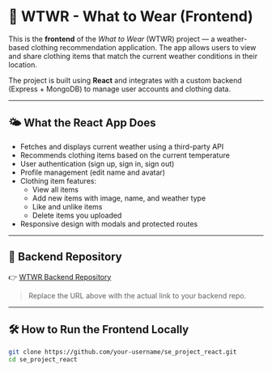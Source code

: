 # 👕 WTWR - What to Wear (Frontend)

This is the **frontend** of the _What to Wear_ (WTWR) project — a weather-based clothing recommendation application. The app allows users to view and share clothing items that match the current weather conditions in their location.

The project is built using **React** and integrates with a custom backend (Express + MongoDB) to manage user accounts and clothing data.

---

## 🌤️ What the React App Does

- Fetches and displays current weather using a third-party API
- Recommends clothing items based on the current temperature
- User authentication (sign up, sign in, sign out)
- Profile management (edit name and avatar)
- Clothing item features:
  - View all items
  - Add new items with image, name, and weather type
  - Like and unlike items
  - Delete items you uploaded
- Responsive design with modals and protected routes

---

## 🔗 Backend Repository

👉 [WTWR Backend Repository](https://github.com/A1miighty/se_project_express)

> Replace the URL above with the actual link to your backend repo.

---

## 🛠️ How to Run the Frontend Locally

```bash
git clone https://github.com/your-username/se_project_react.git
cd se_project_react
```
